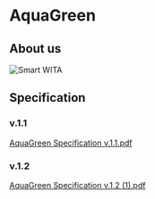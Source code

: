 # AquaGreen

## About us
![Smart WITA](https://github.com/user-attachments/assets/cf7ccd4c-069b-4035-a441-4fecf0ce05fd)

## Specification 
### v.1.1
[AquaGreen Specification v.1.1.pdf](https://github.com/user-attachments/files/16512778/AquaGreen.Specification.v.1.1.pdf)

### v.1.2

[AquaGreen Specification v.1.2 (1).pdf](https://github.com/user-attachments/files/16518216/AquaGreen.Specification.v.1.2.1.pdf)

